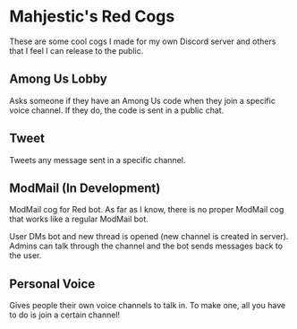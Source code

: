 # Mahjestic's Red Cogs

These are some cool cogs I made for my own Discord server and others that I feel I can release to the public.

## Among Us Lobby

Asks someone if they have an Among Us code when they join a specific voice channel. If they do, the code is sent in a public chat.

## Tweet

Tweets any message sent in a specific channel.

## ModMail **(In Development)**

ModMail cog for Red bot. As far as I know, there is no proper ModMail cog that works like a regular ModMail bot.

User DMs bot and new thread is opened (new channel is created in server). Admins can talk through the channel and the bot sends messages back to the user.

## Personal Voice

Gives people their own voice channels to talk in. To make one, all you have to do is join a certain channel!
